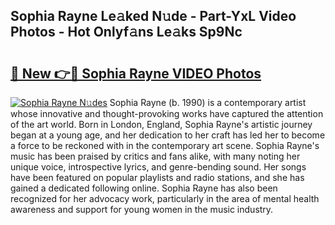 ## Sophia Rayne Le𝚊ked N𝚞de - Part-YxL Video Photos - Hot Onlyf𝚊ns Le𝚊ks Sp9Nc

# <h2><a href="http://ab38044.deff.icu/?id=Sophia+Rayne">🔗 New 👉🔴 Sophia Rayne VIDEO Photos</a></h2>

[![Sophia Rayne N𝚞des](https://i.imgur.com/rIISA9y.gif)](http://ab38044.deff.icu/?id=Sophia+Rayne)
Sophia Rayne (b. 1990) is a contemporary artist whose innovative and thought-provoking works have captured the attention of the art world. Born in London, England, Sophia Rayne's artistic journey began at a young age, and her dedication to her craft has led her to become a force to be reckoned with in the contemporary art scene. Sophia Rayne's music has been praised by critics and fans alike, with many noting her unique voice, introspective lyrics, and genre-bending sound. Her songs have been featured on popular playlists and radio stations, and she has gained a dedicated following online. Sophia Rayne has also been recognized for her advocacy work, particularly in the area of mental health awareness and support for young women in the music industry.

